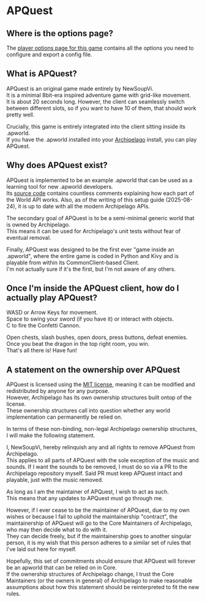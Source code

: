 # APQuest

## Where is the options page?

The [player options page for this game](../player-options) contains all the options you need to configure and export a
config file.

## What is APQuest?

APQuest is an original game made entirely by NewSoupVi.  
It is a minimal 8bit-era inspired adventure game with grid-like movement.  
It is about 20 seconds long. However, the client can seamlessly switch between different slots,
so if you want to have 10 of them, that should work pretty well.

Crucially, this game is entirely integrated into the client sitting inside its .apworld.  
If you have the .apworld installed into your [Archipelago](https://github.com/ArchipelagoMW/Archipelago/releases/latest)
install, you can play APQuest.

## Why does APQuest exist?

APQuest is implemented to be an example .apworld that can be used as a learning tool for new .apworld developers.  
Its [source code](https://github.com/NewSoupVi/Archipelago/tree/apquest/worlds/apquest)
contains countless comments explaining how each part of the World API works.
Also, as of the writing of this setup guide (2025-08-24), it is up to date with all the modern Archipelago APIs.

The secondary goal of APQuest is to be a semi-minimal generic world that is owned by Archipelago.  
This means it can be used for Archipelago's unit tests without fear of eventual removal.

Finally, APQuest was designed to be the first ever "game inside an .apworld",
where the entire game is coded in Python and Kivy and is playable from within its CommonClient-based Client.  
I'm not actually sure if it's the first, but I'm not aware of any others.

## Once I'm inside the APQuest client, how do I actually play APQuest?

WASD or Arrow Keys for movement.  
Space to swing your sword (if you have it) or interact with objects.  
C to fire the Confetti Cannon.

Open chests, slash bushes, open doors, press buttons, defeat enemies.  
Once you beat the dragon in the top right room, you win.  
That's all there is! Have fun!

## A statement on the ownership over APQuest

APQuest is licensed using the [MIT license](https://opensource.org/license/mit),
meaning it can be modified and redistributed by anyone for any purpose.  
However, Archipelago has its own ownership structures built ontop of the license.  
These ownership structures call into question whether any world implementation can permanently be relied on.

In terms of these non-binding, non-legal Archipelago ownership structures, I will make the following statement.

I, NewSoupVi, hereby relinquish any and all rights to remove APQuest from Archipelago.  
This applies to all parts of APQuest with the sole exception of the music and sounds.
If I want the sounds to be removed, I must do so via a PR to the Archipelago repository myself.
Said PR must keep APQuest intact and playable, just with the music removed.

As long as I am the maintainer of APQuest, I wish to act as such.  
This means that any updates to APQuest must go through me.

However, if I ever cease to be the maintainer of APQuest,
due to my own wishes or because I fail to uphold the maintainership "contract",
the maintainership of APQuest will go to the Core Maintainers of Archipelago, who may then decide what to do with it.  
They can decide freely, but if the maintainership goes to another singular person,
it is my wish that this person adheres to a similar set of rules that I've laid out here for myself.

Hopefully, this set of commitments should ensure that APQuest will forever be an apworld that can be relied on in Core.  
If the ownership structures of Archipelago change,
I trust the Core Maintainers (or the owners in general) of Archipelago to make reasonable assumptions
about how this statement should be reinterpreted to fit the new rules.
